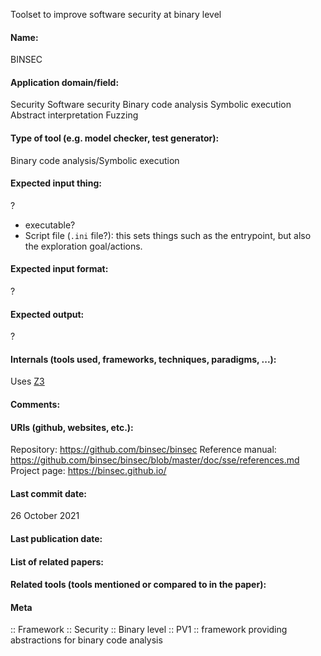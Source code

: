 Toolset to improve software security at binary level

#### Name:
BINSEC

#### Application domain/field:
Security
Software security
Binary code analysis
Symbolic execution
Abstract interpretation
Fuzzing

#### Type of tool (e.g. model checker, test generator):
Binary code analysis/Symbolic execution

#### Expected input thing:
?
- executable?
- Script file (`.ini` file?): this sets things such as the entrypoint, but also the exploration goal/actions.

#### Expected input format:
?

#### Expected output:
?

#### Internals (tools used, frameworks, techniques, paradigms, ...):
Uses [Z3](Solvers/SMT/Z3.md)

#### Comments:

#### URIs (github, websites, etc.):
Repository: https://github.com/binsec/binsec
Reference manual: https://github.com/binsec/binsec/blob/master/doc/sse/references.md
Project page: https://binsec.github.io/

#### Last commit date:
26 October 2021

#### Last publication date:

#### List of related papers:

#### Related tools (tools mentioned or compared to in the paper):

#### Meta
:: Framework
:: Security
:: Binary level
:: PV1 :: framework providing abstractions for binary code analysis